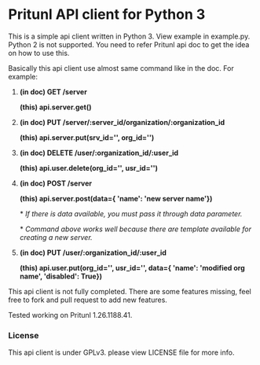 # Pritunl API client for Python 3

This is a simple api client written in Python 3. View example in
example.py.
Python 2 is not supported. You need to refer Pritunl api doc to get the
idea on how to use this.

Basically this api client use almost same command like in the doc.
For example:

1. **(in doc) GET /server**

   **(this) api.server.get()**

2. **(in doc) PUT /server/:server_id/organization/:organization_id**

   **(this) api.server.put(srv_id='', org_id='')**

3. **(in doc) DELETE /user/:organization_id/:user_id**

   **(this) api.user.delete(org_id='', usr_id='')**

4. **(in doc) POST /server**

   **(this) api.server.post(data={
   'name': 'new server name'})**

   \* _If there is data available, you must pass it through data parameter._

   \* _Command above works well because there are template available for
   creating a new server._

5. **(in doc) PUT /user/:organization_id/:user_id**

   **(this) api.user.put(org_id='', usr_id='', data={
   'name': 'modified org name',
   'disabled': True})**


This api client is not fully completed. There are some features missing,
feel free to fork and pull request to add new features.

Tested working on Pritunl 1.26.1188.41.

### License

This api client is under GPLv3. please view LICENSE file for more info.
